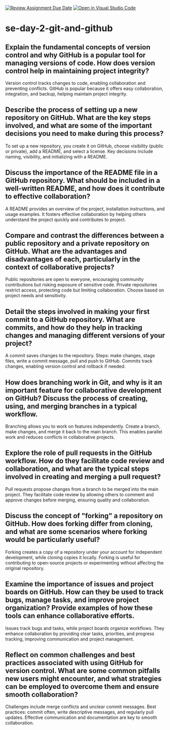 [![Review Assignment Due Date](https://classroom.github.com/assets/deadline-readme-button-22041afd0340ce965d47ae6ef1cefeee28c7c493a6346c4f15d667ab976d596c.svg)](https://classroom.github.com/a/8wgCKhpZ)
[![Open in Visual Studio Code](https://classroom.github.com/assets/open-in-vscode-2e0aaae1b6195c2367325f4f02e2d04e9abb55f0b24a779b69b11b9e10269abc.svg)](https://classroom.github.com/online_ide?assignment_repo_id=15650511&assignment_repo_type=AssignmentRepo)
# se-day-2-git-and-github
## Explain the fundamental concepts of version control and why GitHub is a popular tool for managing versions of code. How does version control help in maintaining project integrity?
Version control tracks changes to code, enabling collaboration and preventing conflicts. GitHub is popular because it offers easy collaboration, integration, and backup, helping maintain project integrity.

## Describe the process of setting up a new repository on GitHub. What are the key steps involved, and what are some of the important decisions you need to make during this process?
To set up a new repository, you create it on GitHub, choose visibility (public or private), add a README, and select a license. Key decisions include naming, visibility, and initializing with a README.

## Discuss the importance of the README file in a GitHub repository. What should be included in a well-written README, and how does it contribute to effective collaboration?
A README provides an overview of the project, installation instructions, and usage examples. It fosters effective collaboration by helping others understand the project quickly and contributes to project.

## Compare and contrast the differences between a public repository and a private repository on GitHub. What are the advantages and disadvantages of each, particularly in the context of collaborative projects?
Public repositories are open to everyone, encouraging community contributions but risking exposure of sensitive code. Private repositories restrict access, protecting code but limiting collaboration. Choose based on project needs and sensitivity.

## Detail the steps involved in making your first commit to a GitHub repository. What are commits, and how do they help in tracking changes and managing different versions of your project?
A commit saves changes to the repository. 
Steps: make changes, stage files, write a commit message, pull and push to GitHub. 
Commits track changes, enabling version control and rollback if needed.

## How does branching work in Git, and why is it an important feature for collaborative development on GitHub? Discuss the process of creating, using, and merging branches in a typical workflow.
Branching allows you to work on features independently. Create a branch, make changes, and merge it back to the main branch. This enables parallel work and reduces conflicts in collaborative projects.

## Explore the role of pull requests in the GitHub workflow. How do they facilitate code review and collaboration, and what are the typical steps involved in creating and merging a pull request?
Pull requests propose changes from a branch to be merged into the main project. They facilitate code review by allowing others to comment and approve changes before merging, ensuring quality and collaboration.

## Discuss the concept of "forking" a repository on GitHub. How does forking differ from cloning, and what are some scenarios where forking would be particularly useful?
Forking creates a copy of a repository under your account for independent development, while cloning copies it locally. Forking is useful for contributing to open-source projects or experimenting without affecting the original repository.

## Examine the importance of issues and project boards on GitHub. How can they be used to track bugs, manage tasks, and improve project organization? Provide examples of how these tools can enhance collaborative efforts.
Issues track bugs and tasks, while project boards organize workflows. They enhance collaboration by providing clear tasks, priorities, and progress tracking, improving communication and project management.

## Reflect on common challenges and best practices associated with using GitHub for version control. What are some common pitfalls new users might encounter, and what strategies can be employed to overcome them and ensure smooth collaboration?
Challenges include merge conflicts and unclear commit messages. Best practices: commit often, write descriptive messages, and regularly pull updates. Effective communication and documentation are key to smooth collaboration.
